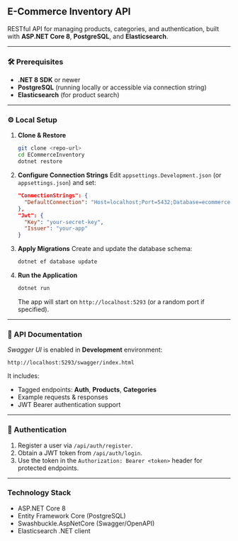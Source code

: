
## E-Commerce Inventory API

RESTful API for managing products, categories, and authentication, built with **ASP.NET Core 8**, **PostgreSQL**, and **Elasticsearch**.

---

### 🛠 Prerequisites

* **.NET 8 SDK** or newer
* **PostgreSQL** (running locally or accessible via connection string)
* **Elasticsearch** (for product search)

---

### ⚙️ Local Setup

1. **Clone & Restore**

   ```bash
   git clone <repo-url>
   cd ECommerceInventory
   dotnet restore
   ```

2. **Configure Connection Strings**
   Edit `appsettings.Development.json` (or `appsettings.json`) and set:

   ```json
   "ConnectionStrings": {
     "DefaultConnection": "Host=localhost;Port=5432;Database=ecommercedb;Username=<pg-user>;Password=<pg-password>"
   },
   "Jwt": {
     "Key": "your-secret-key",
     "Issuer": "your-app"
   }
   ```

3. **Apply Migrations**
   Create and update the database schema:

   ```bash
   dotnet ef database update
   ```

4. **Run the Application**

   ```bash
   dotnet run
   ```

   The app will start on `http://localhost:5293` (or a random port if specified).

---

### 📜 API Documentation

*Swagger UI* is enabled in **Development** environment:

```
http://localhost:5293/swagger/index.html
```

It includes:

* Tagged endpoints: **Auth**, **Products**, **Categories**
* Example requests & responses
* JWT Bearer authentication support

---

### 🔑 Authentication

1. Register a user via `/api/auth/register`.
2. Obtain a JWT token from `/api/auth/login`.
3. Use the token in the `Authorization: Bearer <token>` header for protected endpoints.

---

###  Technology Stack

* ASP.NET Core 8
* Entity Framework Core (PostgreSQL)
* Swashbuckle.AspNetCore (Swagger/OpenAPI)
* Elasticsearch .NET client
